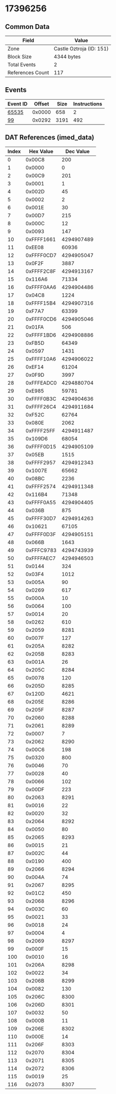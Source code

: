 # 17396256

## Common Data

| Field            | Value                    |
|------------------|--------------------------|
| Zone             | Castle Oztroja (ID: 151) |
| Block Size       | 4344 bytes               |
| Total Events     | 2                        |
| References Count | 117                      |

## Events

| Event ID            | Offset   |   Size |   Instructions |
|---------------------|----------|--------|----------------|
| [65535](./65535.md) | 0x0000   |    658 |              2 |
| [99](./99.md)       | 0x0292   |   3191 |            492 |

## DAT References (imed_data)

|   Index | Hex Value   |   Dec Value |
|---------|-------------|-------------|
|       0 | 0x00C8      |         200 |
|       1 | 0x0000      |           0 |
|       2 | 0x00C9      |         201 |
|       3 | 0x0001      |           1 |
|       4 | 0x002D      |          45 |
|       5 | 0x0002      |           2 |
|       6 | 0x001E      |          30 |
|       7 | 0x00D7      |         215 |
|       8 | 0x000C      |          12 |
|       9 | 0x0093      |         147 |
|      10 | 0xFFFF1661  |  4294907489 |
|      11 | 0xEE08      |       60936 |
|      12 | 0xFFFF0CD7  |  4294905047 |
|      13 | 0x0F2F      |        3887 |
|      14 | 0xFFFF2C8F  |  4294913167 |
|      15 | 0x116A6     |       71334 |
|      16 | 0xFFFF0AA6  |  4294904486 |
|      17 | 0x04C8      |        1224 |
|      18 | 0xFFFF15B4  |  4294907316 |
|      19 | 0xF7A7      |       63399 |
|      20 | 0xFFFF0CD6  |  4294905046 |
|      21 | 0x01FA      |         506 |
|      22 | 0xFFFF1BD6  |  4294908886 |
|      23 | 0xFB5D      |       64349 |
|      24 | 0x0597      |        1431 |
|      25 | 0xFFFF10A6  |  4294906022 |
|      26 | 0xEF14      |       61204 |
|      27 | 0x0F9D      |        3997 |
|      28 | 0xFFFEADC0  |  4294880704 |
|      29 | 0xE985      |       59781 |
|      30 | 0xFFFF0B3C  |  4294904636 |
|      31 | 0xFFFF26C4  |  4294911684 |
|      32 | 0xF52C      |       62764 |
|      33 | 0x080E      |        2062 |
|      34 | 0xFFFF25FF  |  4294911487 |
|      35 | 0x109D6     |       68054 |
|      36 | 0xFFFF0D15  |  4294905109 |
|      37 | 0x05EB      |        1515 |
|      38 | 0xFFFF2957  |  4294912343 |
|      39 | 0x1007E     |       65662 |
|      40 | 0x08BC      |        2236 |
|      41 | 0xFFFF2574  |  4294911348 |
|      42 | 0x116B4     |       71348 |
|      43 | 0xFFFF0A55  |  4294904405 |
|      44 | 0x036B      |         875 |
|      45 | 0xFFFF30D7  |  4294914263 |
|      46 | 0x10621     |       67105 |
|      47 | 0xFFFF0D3F  |  4294905151 |
|      48 | 0x066B      |        1643 |
|      49 | 0xFFFC9783  |  4294743939 |
|      50 | 0xFFFFAEC7  |  4294946503 |
|      51 | 0x0144      |         324 |
|      52 | 0x03F4      |        1012 |
|      53 | 0x005A      |          90 |
|      54 | 0x0269      |         617 |
|      55 | 0x000A      |          10 |
|      56 | 0x0064      |         100 |
|      57 | 0x0014      |          20 |
|      58 | 0x0262      |         610 |
|      59 | 0x2059      |        8281 |
|      60 | 0x007F      |         127 |
|      61 | 0x205A      |        8282 |
|      62 | 0x205B      |        8283 |
|      63 | 0x001A      |          26 |
|      64 | 0x205C      |        8284 |
|      65 | 0x0078      |         120 |
|      66 | 0x205D      |        8285 |
|      67 | 0x120D      |        4621 |
|      68 | 0x205E      |        8286 |
|      69 | 0x205F      |        8287 |
|      70 | 0x2060      |        8288 |
|      71 | 0x2061      |        8289 |
|      72 | 0x0007      |           7 |
|      73 | 0x2062      |        8290 |
|      74 | 0x00C6      |         198 |
|      75 | 0x0320      |         800 |
|      76 | 0x0046      |          70 |
|      77 | 0x0028      |          40 |
|      78 | 0x0066      |         102 |
|      79 | 0x00DF      |         223 |
|      80 | 0x2063      |        8291 |
|      81 | 0x0016      |          22 |
|      82 | 0x0020      |          32 |
|      83 | 0x2064      |        8292 |
|      84 | 0x0050      |          80 |
|      85 | 0x2065      |        8293 |
|      86 | 0x0015      |          21 |
|      87 | 0x002C      |          44 |
|      88 | 0x0190      |         400 |
|      89 | 0x2066      |        8294 |
|      90 | 0x004A      |          74 |
|      91 | 0x2067      |        8295 |
|      92 | 0x01C2      |         450 |
|      93 | 0x2068      |        8296 |
|      94 | 0x003C      |          60 |
|      95 | 0x0021      |          33 |
|      96 | 0x0018      |          24 |
|      97 | 0x0004      |           4 |
|      98 | 0x2069      |        8297 |
|      99 | 0x000F      |          15 |
|     100 | 0x0010      |          16 |
|     101 | 0x206A      |        8298 |
|     102 | 0x0022      |          34 |
|     103 | 0x206B      |        8299 |
|     104 | 0x0082      |         130 |
|     105 | 0x206C      |        8300 |
|     106 | 0x206D      |        8301 |
|     107 | 0x0032      |          50 |
|     108 | 0x000B      |          11 |
|     109 | 0x206E      |        8302 |
|     110 | 0x000E      |          14 |
|     111 | 0x206F      |        8303 |
|     112 | 0x2070      |        8304 |
|     113 | 0x2071      |        8305 |
|     114 | 0x2072      |        8306 |
|     115 | 0x0019      |          25 |
|     116 | 0x2073      |        8307 |
